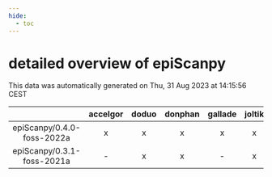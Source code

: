 ```yaml
---
hide:
  - toc
---
```


detailed overview of epiScanpy
==============================


This data was automatically generated on Thu, 31 Aug 2023 at 14:15:56 CEST  

| |accelgor|doduo|donphan|gallade|joltik|skitty|swalot|victini|
| :---: | :---: | :---: | :---: | :---: | :---: | :---: | :---: | :---: |
|epiScanpy/0.4.0-foss-2022a|x|x|x|x|x|x|x|x|
|epiScanpy/0.3.1-foss-2021a|-|x|x|-|x|x|x|x|
